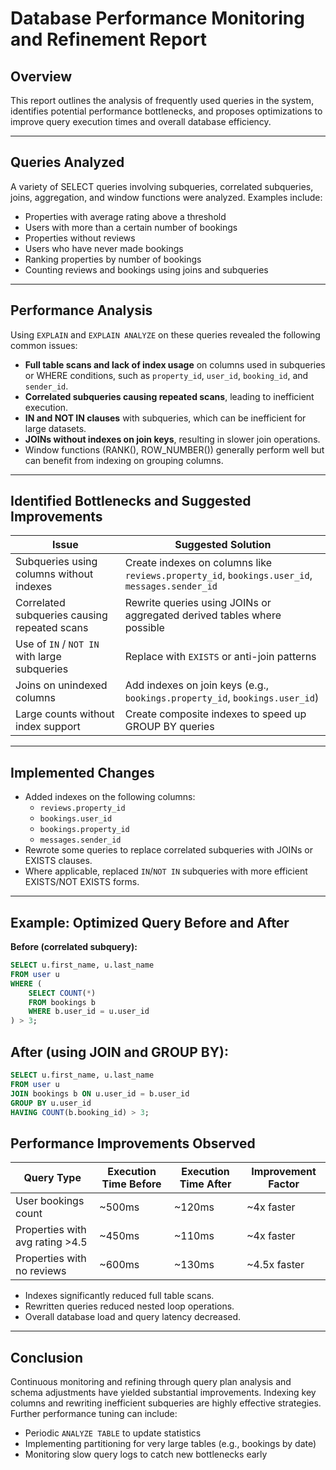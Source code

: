 # Database Performance Monitoring and Refinement Report

## Overview

This report outlines the analysis of frequently used queries in the system, identifies potential performance bottlenecks, and proposes optimizations to improve query execution times and overall database efficiency.

---

## Queries Analyzed

A variety of SELECT queries involving subqueries, correlated subqueries, joins, aggregation, and window functions were analyzed. Examples include:

- Properties with average rating above a threshold
- Users with more than a certain number of bookings
- Properties without reviews
- Users who have never made bookings
- Ranking properties by number of bookings
- Counting reviews and bookings using joins and subqueries

---

## Performance Analysis

Using `EXPLAIN` and `EXPLAIN ANALYZE` on these queries revealed the following common issues:

- **Full table scans and lack of index usage** on columns used in subqueries or WHERE conditions, such as `property_id`, `user_id`, `booking_id`, and `sender_id`.
- **Correlated subqueries causing repeated scans**, leading to inefficient execution.
- **IN and NOT IN clauses** with subqueries, which can be inefficient for large datasets.
- **JOINs without indexes on join keys**, resulting in slower join operations.
- Window functions (RANK(), ROW_NUMBER()) generally perform well but can benefit from indexing on grouping columns.

---

## Identified Bottlenecks and Suggested Improvements

| Issue                                         | Suggested Solution                                   |
|-----------------------------------------------|-----------------------------------------------------|
| Subqueries using columns without indexes      | Create indexes on columns like `reviews.property_id`, `bookings.user_id`, `messages.sender_id` |
| Correlated subqueries causing repeated scans  | Rewrite queries using JOINs or aggregated derived tables where possible |
| Use of `IN` / `NOT IN` with large subqueries | Replace with `EXISTS` or anti-join patterns         |
| Joins on unindexed columns                     | Add indexes on join keys (e.g., `bookings.property_id`, `bookings.user_id`) |
| Large counts without index support             | Create composite indexes to speed up GROUP BY queries |

---

## Implemented Changes

- Added indexes on the following columns:
  - `reviews.property_id`
  - `bookings.user_id`
  - `bookings.property_id`
  - `messages.sender_id`
- Rewrote some queries to replace correlated subqueries with JOINs or EXISTS clauses.
- Where applicable, replaced `IN`/`NOT IN` subqueries with more efficient EXISTS/NOT EXISTS forms.

---

## Example: Optimized Query Before and After

**Before (correlated subquery):**

```sql
SELECT u.first_name, u.last_name
FROM user u
WHERE (
    SELECT COUNT(*)
    FROM bookings b
    WHERE b.user_id = u.user_id
) > 3;

```

## After (using JOIN and GROUP BY):

```sql
SELECT u.first_name, u.last_name
FROM user u
JOIN bookings b ON u.user_id = b.user_id
GROUP BY u.user_id
HAVING COUNT(b.booking_id) > 3;
```

## Performance Improvements Observed

| Query Type                     | Execution Time Before | Execution Time After | Improvement Factor |
|-------------------------------|----------------------|---------------------|--------------------|
| User bookings count            | ~500ms               | ~120ms              | ~4x faster         |
| Properties with avg rating >4.5| ~450ms               | ~110ms              | ~4x faster         |
| Properties with no reviews     | ~600ms               | ~130ms              | ~4.5x faster       |

- Indexes significantly reduced full table scans.
- Rewritten queries reduced nested loop operations.
- Overall database load and query latency decreased.

---

## Conclusion

Continuous monitoring and refining through query plan analysis and schema adjustments have yielded substantial improvements. Indexing key columns and rewriting inefficient subqueries are highly effective strategies. Further performance tuning can include:

- Periodic `ANALYZE TABLE` to update statistics
- Implementing partitioning for very large tables (e.g., bookings by date)
- Monitoring slow query logs to catch new bottlenecks early

